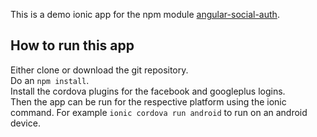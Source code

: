 This is a demo ionic app  for the npm module  [angular-social-auth](https://www.npmjs.com/package/angular-social-auth).

## How to run this app
Either clone or download the git repository.  
Do an `npm install`.  
Install the cordova plugins for the facebook and googleplus logins.  
Then the app can be run for the respective platform using the ionic command. For example `ionic cordova run android` to run on an android device.  